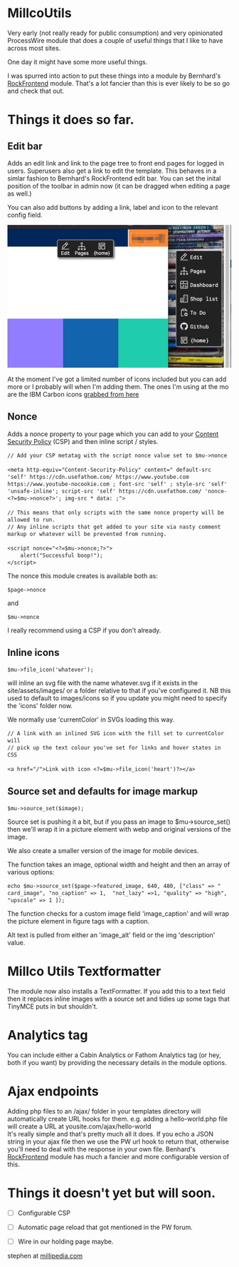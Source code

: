# MillcoUtils

Very early (not really ready for public consumption) and very opinionated ProcessWire module that does a couple of useful things that I like to have across most sites.

One day it might have some more useful things.

I was spurred into action to put these things into a module by Bernhard's [RockFrontend](https://processwire.com/modules/rock-frontend/) module. That's a lot fancier than this is ever likely to be so go and check that out.

# Things it does so far.

## Edit bar

Adds an edit link and link to the page tree to front end pages for logged in users. Superusers also get a link to edit the template. This behaves in a simlar fashion to Bernhard's RockFrontend edit bar. You can set the inital position of the toolbar in admin now (it can be dragged when editing a page as well.)

You can also add buttons by adding a link, label and icon to the relevant config field. 

![Screenshot of a couple of example edit bar layouts](edit_bar_examples.png)

At the moment I've got a limited number of icons included but you can add more or I probably will when I'm adding them. The ones I'm using at the mo are the IBM Carbon icons [grabbed from here](https://icon-sets.iconify.design/carbon/)   

## Nonce

Adds a nonce property to your page which you can add to your [Content Security Policy](https://developer.mozilla.org/en-US/docs/Web/HTTP/CSP) (CSP) and then inline script / styles.

    // Add your CSP metatag with the script nonce value set to $mu->nonce  

	<meta http-equiv="Content-Security-Policy" content=" default-src  'self' https://cdn.usefathom.com/ https://www.youtube.com https://www.youtube-nocookie.com ; font-src 'self' ; style-src 'self' 'unsafe-inline'; script-src 'self' https://cdn.usefathom.com/ 'nonce-<?=$mu->nonce?>'; img-src * data: ;">

	// This means that only scripts with the same nonce property will be allowed to run. 
	// Any inline scripts that get added to your site via nasty comment markup or whatever will be prevented from running.  

	<script nonce="<?=$mu->nonce;?>">
		alert("Successful boop!");
	</script>

The nonce this module creates is available both as:

	$page->nonce

and

	$mu->nonce

I really recommend using a CSP if you don't already.

## Inline icons

	$mu->file_icon('whatever');

will inline an svg file with the name whatever.svg if it exists in the site/assets/images/ or a folder relative to that if you've configured it. NB this used to default to images/icons so if you update you might need to specify the 'icons' folder now.
 
We normally use 'currentColor' in SVGs loading this way.

	// A link with an inlined SVG icon with the fill set to currentColor will
	// pick up the text colour you've set for links and hover states in CSS  

	<a href="/">Link with icon <?=$mu->file_icon('heart')?></a>

## Source set and defaults for image markup

	$mu->source_set($image);

Source set is pushing it a bit, but if you pass an image to $mu->source_set() then we'll wrap it in a picture element with webp and original versions of the image. 

We also create a smaller version of the image for mobile devices.

The function takes an image, optional width and height and then an array of various options:

	echo $mu->source_set($page->featured_image, 640, 480, ["class" => " card_image", "no_caption" => 1,  "not_lazy" =>1, "quality" => "high", "upscale" => 1 ]);

The function checks for a custom image field 'image_caption' and will wrap the picture element in figure tags with a caption.

Alt text is pulled from either an 'image_alt' field or the img 'description' value.

# Millco Utils Textformatter

The module now also installs a TextFormatter. If you add this to a text field then it replaces inline images with a source set and tidies up some tags that TinyMCE puts in but shouldn't.

# Analytics tag

You can include either a Cabin Analytics or Fathom Analytics tag (or hey, both if you want) by providing the necessary details in the module options.

# Ajax endpoints

Adding php files to an /ajax/ folder in your templates directory will automatically create URL hooks for them. e.g. adding a hello-world.php file will create a URL at yousite.com/ajax/hello-world  
It's really simple and that's pretty much all it does. If you echo a JSON string in your ajax file then we use the PW url hook to return that, otherwise you'll need to deal with the response in your own file.
Benhard's [RockFrontend](https://processwire.com/modules/rock-frontend/) module has much a fancier and more configurable version of this.

# Things it doesn't yet but will soon.

- [ ] Configurable CSP
- [ ] Automatic page reload that got mentioned in the PW forum.
- [ ] Wire in our holding page maybe.


stephen at [millipedia.com](https://millipedia.com)
